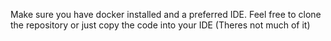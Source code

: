 Make sure you have docker installed and a preferred IDE. 
Feel free to clone the repository or just copy the code into your IDE (Theres not much of it) 
